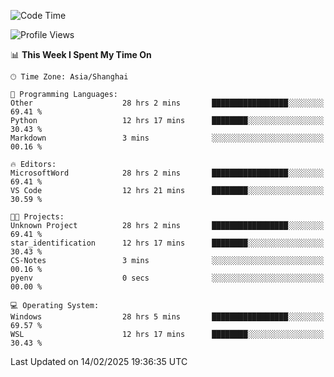 <!--START_SECTION:waka-->
![Code Time](http://img.shields.io/badge/Code%20Time-2%2C285%20hrs%2017%20mins-blue)

![Profile Views](http://img.shields.io/badge/Profile%20Views-3-blue)

📊 **This Week I Spent My Time On** 

```text
🕑︎ Time Zone: Asia/Shanghai

💬 Programming Languages: 
Other                    28 hrs 2 mins       █████████████████░░░░░░░░   69.41 % 
Python                   12 hrs 17 mins      ████████░░░░░░░░░░░░░░░░░   30.43 % 
Markdown                 3 mins              ░░░░░░░░░░░░░░░░░░░░░░░░░   00.16 % 

🔥 Editors: 
MicrosoftWord            28 hrs 2 mins       █████████████████░░░░░░░░   69.41 % 
VS Code                  12 hrs 21 mins      ████████░░░░░░░░░░░░░░░░░   30.59 % 

🐱‍💻 Projects: 
Unknown Project          28 hrs 2 mins       █████████████████░░░░░░░░   69.41 % 
star_identification      12 hrs 17 mins      ████████░░░░░░░░░░░░░░░░░   30.43 % 
CS-Notes                 3 mins              ░░░░░░░░░░░░░░░░░░░░░░░░░   00.16 % 
pyenv                    0 secs              ░░░░░░░░░░░░░░░░░░░░░░░░░   00.00 % 

💻 Operating System: 
Windows                  28 hrs 5 mins       █████████████████░░░░░░░░   69.57 % 
WSL                      12 hrs 17 mins      ████████░░░░░░░░░░░░░░░░░   30.43 % 
```


 Last Updated on 14/02/2025 19:36:35 UTC
<!--END_SECTION:waka-->